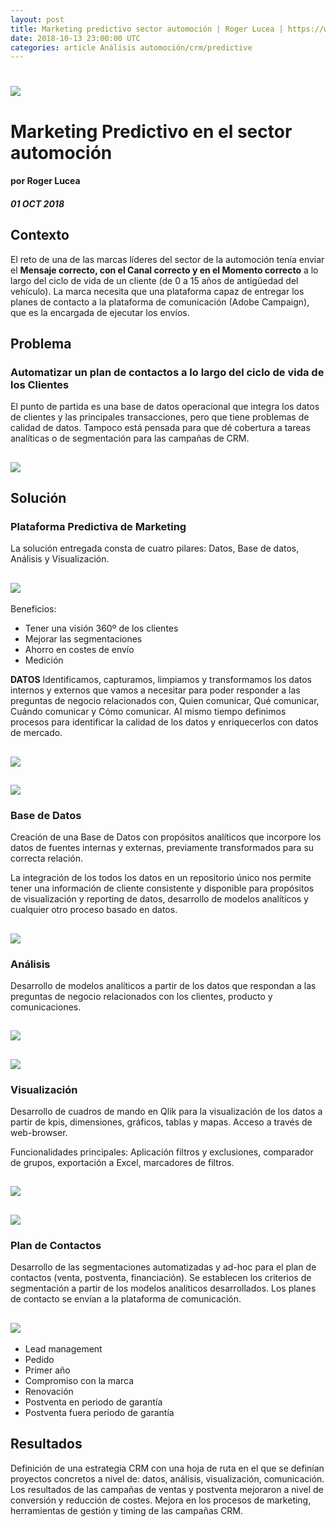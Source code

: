 ```yaml
---
layout: post
title: Marketing predictivo sector automoción | Roger Lucea | https://www.datocms-assets.com/7606/1538818058-automocion.png
date: 2018-10-13 23:00:00 UTC
categories: article Análisis automoción/crm/predictive
---
```


# ![](https://www.datocms-assets.com/7606/1540393200-automocionopt.png)

# Marketing Predictivo en el sector automoción
#### por Roger Lucea
##### 01 OCT 2018

## Contexto
El reto de una de las marcas líderes del sector de la automoción tenía enviar el **Mensaje correcto, con el Canal correcto y en el Momento correcto** a lo largo del ciclo de vida de un cliente (de 0 a 15 años de antigüedad del vehículo).
La marca necesita que una plataforma capaz de entregar los planes de contacto a la plataforma de comunicación (Adobe Campaign), que es la encargada de ejecutar los envíos. 

## Problema
### Automatizar un plan de contactos a lo largo del ciclo de vida de los Clientes

El punto de partida es una base de datos operacional que integra los datos de clientes y las principales transacciones, pero que tiene problemas de calidad de datos. Tampoco está pensada para que dé cobertura a tareas analíticas o de segmentación para las campañas de CRM.

## ![](https://www.datocms-assets.com/7606/1538819390-whowhathowwhen.png)

## Solución

### Plataforma Predictiva de Marketing
La solución entregada consta de cuatro pilares: Datos, Base de datos, Análisis y Visualización.

## ![](https://www.datocms-assets.com/7606/1538819396-plataforma-predictive.png)

Beneficios:
* Tener una visión 360º de los clientes
* Mejorar las segmentaciones
* Ahorro en costes de envío
* Medición

**DATOS**
Identificamos, capturamos, limpiamos y transformamos los datos internos y externos que vamos a necesitar para poder responder a las preguntas de negocio relacionados con, Quien comunicar, Qué comunicar, Cuándo comunicar y Cómo comunicar.
Al mismo tiempo definimos procesos para identificar la calidad de los datos y enriquecerlos con datos de mercado.

## ![](https://www.datocms-assets.com/7606/1538821053-datosinetrnosexternos.png)

## ![](https://www.datocms-assets.com/7606/1538819405-tabladatos.png)

### Base de Datos
Creación de una Base de Datos con propósitos analíticos que incorpore los datos de fuentes internas y externas, previamente transformados para su correcta relación.

La integración de los todos los datos en un repositorio único nos permite tener una información de cliente consistente y disponible para propósitos de visualización y reporting de datos, desarrollo de modelos analíticos y cualquier otro proceso basado en datos.

## ![](https://www.datocms-assets.com/7606/1538821187-infraestructura.png)

### Análisis
Desarrollo de modelos analíticos a partir de los datos que respondan a las preguntas de negocio relacionados con los clientes, producto y comunicaciones.

## ![](https://www.datocms-assets.com/7606/1538821290-esquema-analisis.png)

## ![](https://www.datocms-assets.com/7606/1540461115-tablamodelosanalisis.png)

### Visualización
Desarrollo de cuadros de mando en Qlik para la visualización de los datos a partir de kpis, dimensiones, gráficos, tablas y mapas. Acceso a través de web-browser.

Funcionalidades principales: Aplicación filtros y exclusiones, comparador de grupos, exportación a Excel, marcadores de filtros.

## ![](https://www.datocms-assets.com/7606/1540459930-dashboardauto.png)

## ![](https://www.datocms-assets.com/7606/1538820651-tabladashboards.png)

### Plan de Contactos
Desarrollo de las segmentaciones automatizadas y ad-hoc para el plan de contactos (venta, postventa, financiación). Se establecen los criterios de segmentación a partir de los modelos analíticos desarrollados. Los planes de contacto se envían a la plataforma de comunicación.

## ![](https://www.datocms-assets.com/7606/1538820782-lifecyclecontactplan.png)
* Lead management
* Pedido
* Primer año
* Compromiso con la marca
* Renovación
* Postventa en periodo de garantía
* Postventa fuera periodo de garantía

## Resultados

Definición de una estrategia CRM con una hoja de ruta en el que se definían proyectos concretos a nivel de: datos, análisis, visualización, comunicación.
Los resultados de las campañas de ventas y postventa mejoraron a nivel de conversión y reducción de costes.
Mejora en los procesos de marketing, herramientas de gestión y timing de las campañas CRM.

